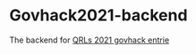 # Govhack2021-backend
The backend for [QRLs 2021 govhack entrie](https://github.com/Questionable-Research-Labs/GovHack2021)
